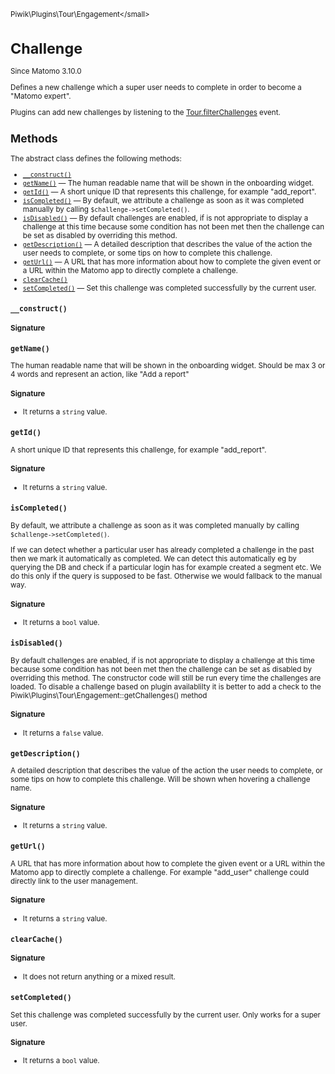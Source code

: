 <small>Piwik\Plugins\Tour\Engagement\</small>

Challenge
=========

Since Matomo 3.10.0

Defines a new challenge which a super user needs to complete in order to become a "Matomo expert".

Plugins can add new challenges by listening to the [Tour.filterChallenges](/api-reference/events#tourfilterchallenges) event.

Methods
-------

The abstract class defines the following methods:

- [`__construct()`](#__construct)
- [`getName()`](#getname) &mdash; The human readable name that will be shown in the onboarding widget.
- [`getId()`](#getid) &mdash; A short unique ID that represents this challenge, for example "add_report".
- [`isCompleted()`](#iscompleted) &mdash; By default, we attribute a challenge as soon as it was completed manually by calling `$challenge->setCompleted()`.
- [`isDisabled()`](#isdisabled) &mdash; By default challenges are enabled, if is not appropriate to display a challenge at this time because some condition has not been met then the challenge can be set as disabled by overriding this method.
- [`getDescription()`](#getdescription) &mdash; A detailed description that describes the value of the action the user needs to complete, or some tips on how to complete this challenge.
- [`getUrl()`](#geturl) &mdash; A URL that has more information about how to complete the given event or a URL within the Matomo app to directly complete a challenge.
- [`clearCache()`](#clearcache)
- [`setCompleted()`](#setcompleted) &mdash; Set this challenge was completed successfully by the current user.

<a name="__construct" id="__construct"></a>
<a name="__construct" id="__construct"></a>
### `__construct()`

#### Signature


<a name="getname" id="getname"></a>
<a name="getName" id="getName"></a>
### `getName()`

The human readable name that will be shown in the onboarding widget. Should be max 3 or 4 words and represent an
action, like "Add a report"

#### Signature

- It returns a `string` value.

<a name="getid" id="getid"></a>
<a name="getId" id="getId"></a>
### `getId()`

A short unique ID that represents this challenge, for example "add_report".

#### Signature

- It returns a `string` value.

<a name="iscompleted" id="iscompleted"></a>
<a name="isCompleted" id="isCompleted"></a>
### `isCompleted()`

By default, we attribute a challenge as soon as it was completed manually by calling `$challenge->setCompleted()`.

If we can detect whether a particular user has already completed a challenge in the past then we mark it automatically
as completed. We can detect this automatically eg by querying the DB and check if a particular login has for example
created a segment etc. We do this only if the query is supposed to be fast. Otherwise we would fallback to the manual
way.

#### Signature

- It returns a `bool` value.

<a name="isdisabled" id="isdisabled"></a>
<a name="isDisabled" id="isDisabled"></a>
### `isDisabled()`

By default challenges are enabled, if is not appropriate to display a challenge at this time because some condition
has not been met then the challenge can be set as disabled by overriding this method. The constructor code will
still be run every time the challenges are loaded. To disable a challenge based on plugin availablilty it is better
to add a check to the Piwik\Plugins\Tour\Engagement::getChallenges() method

#### Signature

- It returns a `false` value.

<a name="getdescription" id="getdescription"></a>
<a name="getDescription" id="getDescription"></a>
### `getDescription()`

A detailed description that describes the value of the action the user needs to complete, or some tips on how
to complete this challenge. Will be shown when hovering a challenge name.

#### Signature

- It returns a `string` value.

<a name="geturl" id="geturl"></a>
<a name="getUrl" id="getUrl"></a>
### `getUrl()`

A URL that has more information about how to complete the given event or a URL within the Matomo app to directly
complete a challenge. For example "add_user" challenge could directly link to the user management.

#### Signature

- It returns a `string` value.

<a name="clearcache" id="clearcache"></a>
<a name="clearCache" id="clearCache"></a>
### `clearCache()`

#### Signature

- It does not return anything or a mixed result.

<a name="setcompleted" id="setcompleted"></a>
<a name="setCompleted" id="setCompleted"></a>
### `setCompleted()`

Set this challenge was completed successfully by the current user. Only works for a super user.

#### Signature

- It returns a `bool` value.

